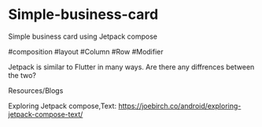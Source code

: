 # Simple-business-card
Simple business card using Jetpack compose

#composition
#layout
#Column
#Row
#Modifier

Jetpack is similar to Flutter in many ways. Are there any diffrences between the two?


Resources/Blogs

Exploring Jetpack compose,Text:
https://joebirch.co/android/exploring-jetpack-compose-text/
